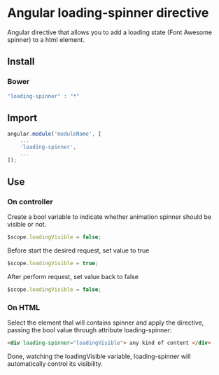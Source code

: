 Angular loading-spinner directive
=================================

Angular directive that allows you to add a loading state (Font Awesome spinner) to a html element.

## Install

### Bower
```js
"loading-spinner" : "*"
```

## Import
```js
angular.module('moduleName', [
	...
	'loading-spinner',
	...
]);
```

## Use

### On controller
Create a bool variable to indicate whether animation spinner should be visible or not.
```js
$scope.loadingVisible = false;
```

Before start the desired request, set value to true
```js
$scope.loadingVisible = true;
```

After perform request, set value back to false
```js
$scope.loadingVisible = false;
```

### On HTML
Select the element thal will contains spinner and apply the directive, passing the bool value through attribute loading-spinner:
```html
<div loading-spinner="loadingVisible"> any kind of content </div>
```

Done, watching the loadingVisible variable, loading-spinner will automatically control its visibility.